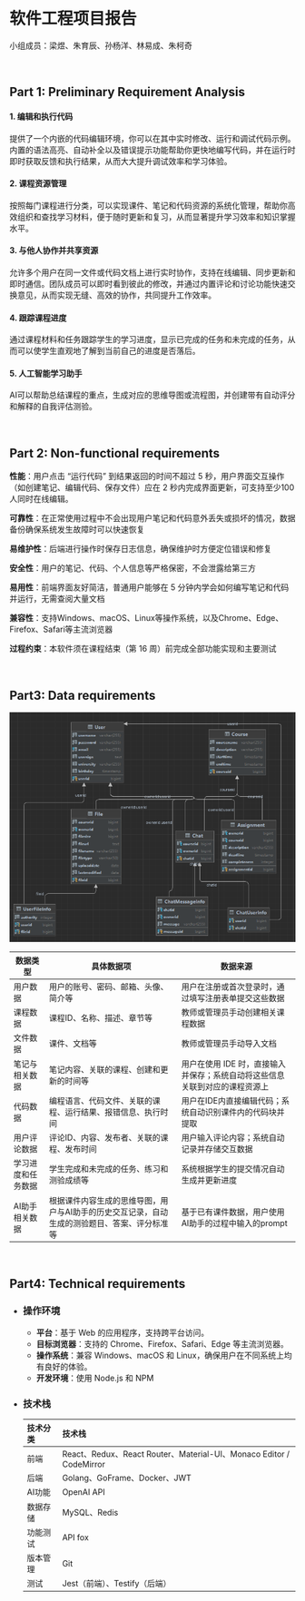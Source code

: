 # 软件工程项目报告

小组成员：梁煜、朱育辰、孙杨洋、林易成、朱柯奇

<br>

## Part 1: Preliminary Requirement Analysis

#### 1. 编辑和执行代码

提供了一个内嵌的代码编辑环境，你可以在其中实时修改、运行和调试代码示例。内置的语法高亮、自动补全以及错误提示功能帮助你更快地编写代码，并在运行时即时获取反馈和执行结果，从而大大提升调试效率和学习体验。

#### 2. 课程资源管理

按照每门课程进行分类，可以实现课件、笔记和代码资源的系统化管理，帮助你高效组织和查找学习材料，便于随时更新和复习，从而显著提升学习效率和知识掌握水平。

#### 3. 与他人协作并共享资源

允许多个用户在同一文件或代码文档上进行实时协作，支持在线编辑、同步更新和即时通信。团队成员可以即时看到彼此的修改，并通过内置评论和讨论功能快速交换意见，从而实现无缝、高效的协作，共同提升工作效率。

#### 4. 跟踪课程进度

通过课程材料和任务跟踪学生的学习进度，显示已完成的任务和未完成的任务，从而可以使学生直观地了解到当前自己的进度是否落后。

#### 5. 人工智能学习助手

AI可以帮助总结课程的重点，生成对应的思维导图或流程图，并创建带有自动评分和解释的自我评估测验。

<br>

## Part 2: Non-functional requirements

**性能**：用户点击 “运行代码” 到结果返回的时间不超过 5 秒，用户界面交互操作（如创建笔记、编辑代码、保存文件）应在 2 秒内完成界面更新，可支持至少100人同时在线编辑。

**可靠性**：在正常使用过程中不会出现用户笔记和代码意外丢失或损坏的情况，数据备份确保系统发生故障时可以快速恢复

**易维护性**：后端进行操作时保存日志信息，确保维护时方便定位错误和修复

**安全性**：用户的笔记、代码、个人信息等严格保密，不会泄露给第三方

**易用性**：前端界面友好简洁，普通用户能够在 5 分钟内学会如何编写笔记和代码并运行，无需查阅大量文档

**兼容性**：支持Windows、macOS、Linux等操作系统，以及Chrome、Edge、Firefox、Safari等主流浏览器

**过程约束**：本软件须在课程结束（第 16 周）前完成全部功能实现和主要测试

<br>

## Part3: Data requirements
![image](https://github.com/sustech-cs304/team-project-25spring-15/blob/main/Data_Structure)

| 数据类型           | 具体数据项                                                   | 数据来源                                                     |
| ------------------ | ------------------------------------------------------------ | ------------------------------------------------------------ |
| 用户数据           | 用户的账号、密码、邮箱、头像、简介等                         | 用户在注册或首次登录时，通过填写注册表单提交这些数据         |
| 课程数据           | 课程ID、名称、描述、章节等                                   | 教师或管理员手动创建相关课程数据                             |
| 文件数据           | 课件、文档等                                   | 教师或管理员手动导入文档                             |
| 笔记与相关数据     | 笔记内容、关联的课程、创建和更新的时间等                     | 用户在使用 IDE 时，直接输入并保存；系统自动将这些信息关联到对应的课程资源上 |
| 代码数据           | 编程语言、代码文件、关联的课程、运行结果、报错信息、执行时间 | 用户在IDE内直接编辑代码；系统自动识别课件内的代码块并提取    |
| 用户评论数据       | 评论ID、内容、发布者、关联的课程、发布时间                   | 用户输入评论内容；系统自动记录并存储交互数据                 |
| 学习进度和任务数据 | 学生完成和未完成的任务、练习和测验成绩等                     | 系统根据学生的提交情况自动生成并更新进度                     |
| AI助手相关数据     | 根据课件内容生成的思维导图，用户与AI助手的历史交互记录，自动生成的测验题目、答案、评分标准等 | 基于已有课件数据，用户使用AI助手的过程中输入的prompt         |

<br>

## Part4: Technical requirements

- ### 操作环境

  - **平台**：基于 Web 的应用程序，支持跨平台访问。
  - **目标浏览器**：支持的 Chrome、Firefox、Safari、Edge 等主流浏览器。
  - **操作系统**：兼容 Windows、macOS 和 Linux，确保用户在不同系统上均有良好的体验。
  - **开发环境**：使用 Node.js 和 NPM

- ### 技术栈

  | 技术分类 | 技术栈                                                       |
  | -------- | ------------------------------------------------------------ |
  | 前端     | React、Redux、React Router、Material-UI、Monaco Editor / CodeMirror |
  | 后端     | Golang、GoFrame、Docker、JWT                                 |
  | AI功能   | OpenAI API                                                   |
  | 数据存储 | MySQL、Redis                                                 |
  | 功能测试 | API fox                                                      |
  | 版本管理 | Git                                                          |
  | 测试     | Jest（前端）、Testify（后端）                                |
